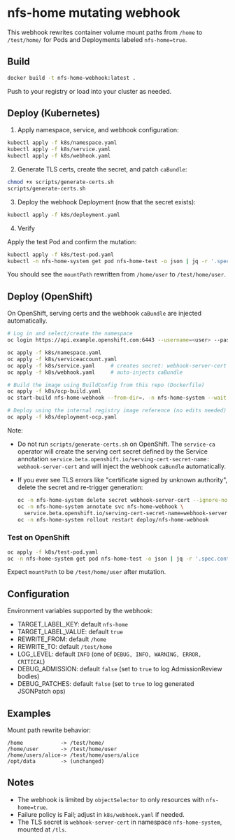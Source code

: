 # nfs-home mutating webhook

This webhook rewrites container volume mount paths from `/home` to `/test/home/` for Pods and Deployments labeled `nfs-home=true`.

## Build

```bash
docker build -t nfs-home-webhook:latest .
```

Push to your registry or load into your cluster as needed.

## Deploy (Kubernetes)

1) Apply namespace, service, and webhook configuration:

```bash
kubectl apply -f k8s/namespace.yaml
kubectl apply -f k8s/service.yaml
kubectl apply -f k8s/webhook.yaml
```

2) Generate TLS certs, create the secret, and patch `caBundle`:

```bash
chmod +x scripts/generate-certs.sh
scripts/generate-certs.sh
```

3) Deploy the webhook Deployment (now that the secret exists):

```bash
kubectl apply -f k8s/deployment.yaml
```

4) Verify

Apply the test Pod and confirm the mutation:

```bash
kubectl apply -f k8s/test-pod.yaml
kubectl -n nfs-home-system get pod nfs-home-test -o json | jq -r '.spec.containers[0].volumeMounts'
```

You should see the `mountPath` rewritten from `/home/user` to `/test/home/user`.

## Deploy (OpenShift)

On OpenShift, serving certs and the webhook `caBundle` are injected automatically.

```bash
# Log in and select/create the namespace
oc login https://api.example.openshift.com:6443 --username=<user> --password=<pass>

oc apply -f k8s/namespace.yaml
oc apply -f k8s/serviceaccount.yaml
oc apply -f k8s/service.yaml     # creates secret: webhook-server-cert
oc apply -f k8s/webhook.yaml     # auto-injects caBundle

# Build the image using BuildConfig from this repo (Dockerfile)
oc apply -f k8s/ocp-build.yaml
oc start-build nfs-home-webhook --from-dir=. -n nfs-home-system --wait --follow

# Deploy using the internal registry image reference (no edits needed)
oc apply -f k8s/deployment-ocp.yaml
```

Note:

- Do not run `scripts/generate-certs.sh` on OpenShift. The `service-ca` operator
  will create the serving cert secret defined by the Service annotation
  `service.beta.openshift.io/serving-cert-secret-name: webhook-server-cert` and
  will inject the webhook `caBundle` automatically.
- If you ever see TLS errors like "certificate signed by unknown authority",
  delete the secret and re-trigger generation:

  ```bash
  oc -n nfs-home-system delete secret webhook-server-cert --ignore-not-found
  oc -n nfs-home-system annotate svc nfs-home-webhook \
    service.beta.openshift.io/serving-cert-secret-name=webhook-server-cert --overwrite
  oc -n nfs-home-system rollout restart deploy/nfs-home-webhook
  ```

### Test on OpenShift

```bash
oc apply -f k8s/test-pod.yaml
oc -n nfs-home-system get pod nfs-home-test -o json | jq -r '.spec.containers[0].volumeMounts'
```

Expect `mountPath` to be `/test/home/user` after mutation.

## Configuration

Environment variables supported by the webhook:

- TARGET_LABEL_KEY: default `nfs-home`
- TARGET_LABEL_VALUE: default `true`
- REWRITE_FROM: default `/home`
- REWRITE_TO: default `/test/home`
- LOG_LEVEL: default `INFO` (one of `DEBUG, INFO, WARNING, ERROR, CRITICAL`)
- DEBUG_ADMISSION: default `false` (set to `true` to log AdmissionReview bodies)
- DEBUG_PATCHES: default `false` (set to `true` to log generated JSONPatch ops)

## Examples

Mount path rewrite behavior:

```text
/home            -> /test/home/
/home/user       -> /test/home/user
/home/users/alice-> /test/home/users/alice
/opt/data        -> (unchanged)
```

## Notes

- The webhook is limited by `objectSelector` to only resources with `nfs-home=true`.
- Failure policy is Fail; adjust in `k8s/webhook.yaml` if needed.
- The TLS secret is `webhook-server-cert` in namespace `nfs-home-system`, mounted at `/tls`.
